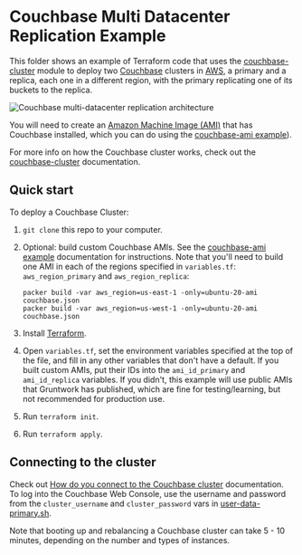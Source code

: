 # Couchbase Multi Datacenter Replication Example

This folder shows an example of Terraform code that uses the 
[couchbase-cluster](https://github.com/gruntwork-io/terraform-aws-couchbase/tree/master/modules/couchbase-cluster) 
module to deploy two [Couchbase](https://www.couchbase.com/) clusters in [AWS](https://aws.amazon.com/), a primary and
a replica, each one in a different region, with the primary replicating one of its buckets to the replica.

![Couchbase multi-datacenter replication architecture](https://github.com/gruntwork-io/terraform-aws-couchbase/blob/master/_docs/couchbase-multi-datacenter-replication-architecture.png?raw=true)

You will need to create an [Amazon Machine Image (AMI)](http://docs.aws.amazon.com/AWSEC2/latest/UserGuide/AMIs.html) 
that has Couchbase installed, which you can do using the [couchbase-ami 
example](https://github.com/gruntwork-io/terraform-aws-couchbase/tree/master/examples/couchbase-ami)). 

For more info on how the Couchbase cluster works, check out the 
[couchbase-cluster](https://github.com/gruntwork-io/terraform-aws-couchbase/tree/master/modules/couchbase-cluster) documentation.



## Quick start

To deploy a Couchbase Cluster:

1. `git clone` this repo to your computer.
1. Optional: build custom Couchbase AMIs. See the
   [couchbase-ami example](https://github.com/gruntwork-io/terraform-aws-couchbase/tree/master/examples/couchbase-ami)
   documentation for instructions. Note that you'll need to build one AMI in each of the regions specified in
   `variables.tf`: `aws_region_primary` and `aws_region_replica`:

    ```
    packer build -var aws_region=us-east-1 -only=ubuntu-20-ami couchbase.json
    packer build -var aws_region=us-west-1 -only=ubuntu-20-ami couchbase.json
    ```

1. Install [Terraform](https://www.terraform.io/).
1. Open `variables.tf`, set the environment variables specified at the top of the file, and fill in any other variables that
   don't have a default. If you built custom AMIs, put their IDs into the `ami_id_primary` and `ami_id_replica`
   variables. If you didn't, this example will use public AMIs that Gruntwork has published, which are fine for
   testing/learning, but not recommended for production use.
1. Run `terraform init`.
1. Run `terraform apply`.




## Connecting to the cluster

Check out [How do you connect to the Couchbase
cluster](https://github.com/gruntwork-io/terraform-aws-couchbase/tree/master/modules/couchbase-cluster#how-do-you-connect-to-the-couchbase-cluster)
documentation. To log into the Couchbase Web Console, use the username and password from the `cluster_username`
and `cluster_password` vars in
[user-data-primary.sh](https://github.com/gruntwork-io/terraform-aws-couchbase/tree/master/examples/couchbase-multi-datacenter-replication/user-data/user-data-primary.sh).

Note that booting up and rebalancing a Couchbase cluster can take 5 - 10 minutes, depending on the number and types of
instances.
